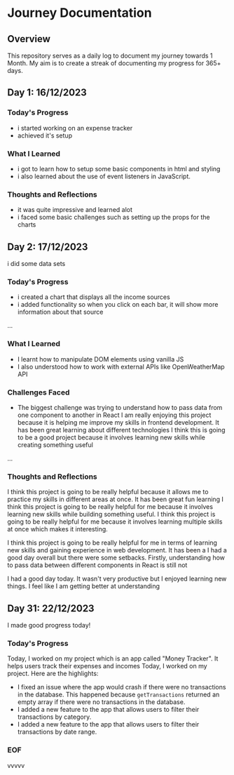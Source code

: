 # Journey Documentation

## Overview

This repository serves as a daily log to document my journey towards 1 Month. My aim is to create a streak of documenting my progress for 365+ days.

## Day 1: 16/12/2023

### Today's Progress

- i started working on an expense tracker
- achieved it's setup

### What I Learned

- i got to learn how to setup some basic components in html and styling
- i also learned about the use of event listeners in JavaScript.

### Thoughts and Reflections

- it was quite impressive and learned alot
- i faced some basic challenges such as setting up the props for the charts

## Day 2: 17/12/2023
i did some data sets

### Today's Progress
- i created a chart that displays all the income sources
- i added functionality so when you click on each bar, it will show more information about that source


...

### What I Learned
- I learnt how to manipulate DOM elements using vanilla JS
- I also understood how to work with external APIs like OpenWeatherMap API
### Challenges Faced
- The biggest challenge was trying to understand how to pass data from one component to another in React
I am really enjoying this project because it is helping me improve my skills in frontend development. It has been great learning about different technologies
I think this is going to be a good project because it involves learning new skills while creating something useful</s>


...

### Thoughts and Reflections
I think this project is going to be really helpful because it allows me to practice my skills in different areas at once. It has been great fun learning
I think this project is going to be really helpful for me because it involves learning new skills while building something useful.
I think this project is going to be really helpful for me because it involves learning multiple skills at once which makes it interesting.


I think this project is going to be really helpful for me in terms of learning new skills and gaining experience in web development. It has been a
I had a good day overall but there were some setbacks. Firstly, understanding how to pass data between different components in React is still not



I had a good day today. It wasn't very productive but I enjoyed learning new things. I feel like I am getting better at understanding


## Day 31: 22/12/2023
I made good progress today!
### Today's Progress
Today, I worked on my project which is an app called "Money Tracker". It helps users track their expenses and incomes
Today, I worked on my project. Here are the highlights:
- I fixed an issue where the app would crash if there were no transactions in the database. This happened because `getTransactions` returned an
  empty array if there were no transactions in the database.
- I added a new feature to the app that allows users to filter their transactions by category.
- I added a new feature to the app that allows users to
filter their transactions by date range.

### EOF
vvvvv
